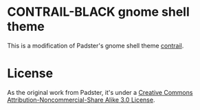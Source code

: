 CONTRAIL-BLACK gnome shell theme
================================

This is a modification of Padster's gnome shell theme [contrail][contrail-deviantart].

# License
As the original work from Padster, it's under a [Creative Commons Attribution-Noncommercial-Share Alike 3.0 License][cc].



[contrail-deviantart]: http://therealpadster.deviantart.com/art/Contrail-313169671
[cc]: https://creativecommons.org/licenses/by-nc-sa/3.0/
